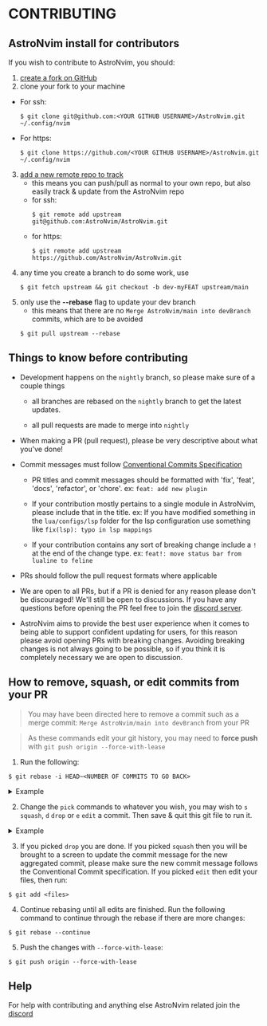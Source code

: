 # CONTRIBUTING

## AstroNvim install for contributors

If you wish to contribute to AstroNvim, you should:
1. [create a fork on GitHub](https://docs.github.com/en/get-started/quickstart/fork-a-repo)
2. clone your fork to your machine
  - For ssh:
    ```shell
    $ git clone git@github.com:<YOUR GITHUB USERNAME>/AstroNvim.git ~/.config/nvim
    ```
  - For https:
    ```shell
    $ git clone https://github.com/<YOUR GITHUB USERNAME>/AstroNvim.git ~/.config/nvim
    ```
3. [add a new remote repo to track](https://www.atlassian.com/git/tutorials/git-forks-and-upstreams)
   - this means you can push/pull as normal to your own repo, but also easily track & update from the AstroNvim repo
    - for ssh:
       ```shell
       $ git remote add upstream git@github.com:AstroNvim/AstroNvim.git
       ```
    - for https:
       ```shell
       $ git remote add upstream https://github.com/AstroNvim/AstroNvim.git
       ```  
4. any time you create a branch to do some work, use 
   ```shell
   $ git fetch upstream && git checkout -b dev-myFEAT upstream/main
   ```
5. only use the **--rebase** flag to update your dev branch
   - this means that there are no `Merge AstroNvim/main into devBranch` commits, which are to be avoided
   ```shell
   $ git pull upstream --rebase
   ```

## Things to know before contributing

- Development happens on the `nightly` branch, so please make sure of a couple things

  - all branches are rebased on the `nightly` branch to get the latest updates.

  - all pull requests are made to merge into `nightly`

- When making a PR (pull request), please be very descriptive about what you've done!

- Commit messages must follow [Conventional Commits Specification](https://www.conventionalcommits.org/en/v1.0.0/)

  - PR titles and commit messages should be formatted with 'fix', 'feat', 'docs', 'refactor', or 'chore'. ex: `feat: add new plugin`

  - If your contribution mostly pertains to a single module in AstroNvim, please include that in the title. ex: If you have modified something in the `lua/configs/lsp` folder for the lsp configuration use something like `fix(lsp): typo in lsp mappings`

  - If your contribution contains any sort of breaking change include a `!` at the end of the change type. ex: `feat!: move status bar from lualine to feline`

- PRs should follow the pull request formats where applicable

- We are open to all PRs, but if a PR is denied for any reason please don't be discouraged! We'll still be open to discussions. If you have any questions before opening the PR feel free to join the [discord server](https://discord.gg/UcZutyeaFW).

- AstroNvim aims to provide the best user experience when it comes to being able to support confident updating for users, for this reason please avoid opening PRs with breaking changes. Avoiding breaking changes is not always going to be possible, so if you think it is completely necessary we are open to discussion.

## How to remove, squash, or edit commits from your PR
> You may have been directed here to remove a commit such as a merge commit: `Merge AstroNvim/main into devBranch` from your PR

> As these commands edit your git history, you may need to **force push** with `git push origin --force-with-lease`

1. Run the following:
  ```
  $ git rebase -i HEAD~<NUMBER OF COMMITS TO GO BACK>
  ```
  <details><summary>Example</summary>
  <p>
  
  ```shell
  $ git rebase -i HEAD~4
  ```
  
  ```shell
  pick 28b2dcb feat: statusline add lsp status
  pick dad9a39 fix: typo
  pick 68f72f1 add clickable btn for exiting nvim
  pick b281b53 avoid using q! for quitting vim
  
  # Rebase 52b655b..b281b53 onto 52b655b (4 commands)
  #
  # Commands:
  # p, pick <commit> = use commit
  # r, reword <commit> = use commit, but edit the commit message
  # e, edit <commit> = use commit, but stop for amending
  # s, squash <commit> = use commit, but meld into previous commit
  # f, fixup <commit> = like "squash", but discard this commit's log message
  # x, exec <command> = run command (the rest of the line) using shell
  # b, break = stop here (continue rebase later with 'git rebase --continue')
  # d, drop <commit> = remove commit
  # l, label <label> = label current HEAD with a name
  # t, reset <label> = reset HEAD to a label
  # m, merge [-C <commit> | -c <commit>] <label> [# <oneline>]
  # .       create a merge commit using the original merge commit's
  # .       message (or the oneline, if no original merge commit was
  # .       specified). Use -c <commit> to reword the commit message.
  #
  # These lines can be re-ordered; they are executed from top to bottom.
  #
  # If you remove a line here THAT COMMIT WILL BE LOST.
  #
  # However, if you remove everything, the rebase will be aborted.
  #
  # Note that empty commits are commented out
  ```
  
  </p>
  </details>

2. Change the `pick` commands to whatever you wish, you may wish to `s` `squash`, `d` `drop` or `e` `edit` a commit. Then save & quit this git file to run it.

  <details><summary>Example</summary>
  <p>
  
  ```shell {3,4}
  pick 28b2dcb feat: statusline add lsp status
  squash dad9a39 fix: typo
  edit 68f72f1 add clickable btn for exiting nvim
  d b281b53 avoid using q! for quitting vim
  
  # Rebase 52b655b..b281b53 onto 52b655b (4 commands)
  #
  # Commands:
  # p, pick <commit> = use commit
  # r, reword <commit> = use commit, but edit the commit message
  # e, edit <commit> = use commit, but stop for amending
  # s, squash <commit> = use commit, but meld into previous commit
  # f, fixup <commit> = like "squash", but discard this commit's log message
  # x, exec <command> = run command (the rest of the line) using shell
  # b, break = stop here (continue rebase later with 'git rebase --continue')
  # d, drop <commit> = remove commit
  # l, label <label> = label current HEAD with a name
  # t, reset <label> = reset HEAD to a label
  # m, merge [-C <commit> | -c <commit>] <label> [# <oneline>]
  # .       create a merge commit using the original merge commit's
  # .       message (or the oneline, if no original merge commit was
  # .       specified). Use -c <commit> to reword the commit message.
  #
  # These lines can be re-ordered; they are executed from top to bottom.
  #
  # If you remove a line here THAT COMMIT WILL BE LOST.
  #
  # However, if you remove everything, the rebase will be aborted.
  #
  # Note that empty commits are commented out
  ```
  
  </p>
  </details>

3. If you picked `drop` you are done. If you picked `squash` then you will be brought to a screen to update the commit message for the new aggregated commit, please make sure the new commit message follows the Conventional Commit specification. If you picked `edit` then edit your files, then run:
  ```shell
  $ git add <files>
  ```

4. Continue rebasing until all edits are finished. Run the following command to continue through the rebase if there are more changes:

  ```shell
  $ git rebase --continue
  ```

5. Push the changes with `--force-with-lease`:
  ```shell
  $ git push origin --force-with-lease
  ```

## Help
For help with contributing and anything else AstroNvim related join the [discord](https://discord.gg/UcZutyeaFW)
